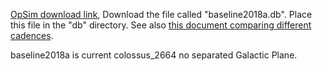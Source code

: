 [OpSim download link](http://astro-lsst-01.astro.washington.edu:8080/?runId=16), Download the file called "baseline2018a.db".  Place this file in the "db" directory. See also [this document comparing different cadences](https://docushare.lsst.org/docushare/dsweb/Get/Document-28716).

baseline2018a is current
colossus_2664 no separated Galactic Plane.
